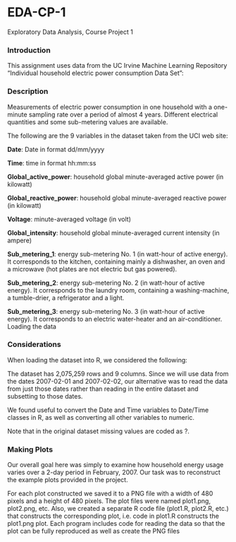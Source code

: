 # EDA-CP-1
Exploratory Data Analysis, Course Project 1

### Introduction

This assignment uses data from the UC Irvine Machine Learning Repository “Individual household electric power consumption Data Set”:

### Description

Measurements of electric power consumption in one household with a one-minute sampling rate over a period of almost 4 years. Different electrical quantities and some sub-metering values are available.

The following are the 9 variables in the dataset taken from the UCI web site:

**Date**: Date in format dd/mm/yyyy

**Time**: time in format hh:mm:ss

**Global_active_power**: household global minute-averaged active power (in kilowatt)

**Global_reactive_power**: household global minute-averaged reactive power (in kilowatt)

**Voltage**: minute-averaged voltage (in volt)

**Global_intensity**: household global minute-averaged current intensity (in ampere)

**Sub_metering_1**: energy sub-metering No. 1 (in watt-hour of active energy). It corresponds to the kitchen, containing mainly a dishwasher, an oven and a microwave (hot plates are not electric but gas powered).

**Sub_metering_2**: energy sub-metering No. 2 (in watt-hour of active energy). It corresponds to the laundry room, containing a washing-machine, a tumble-drier, a refrigerator and a light.

**Sub_metering_3**: energy sub-metering No. 3 (in watt-hour of active energy). It corresponds to an electric water-heater and an air-conditioner.
Loading the data

### Considerations

When loading the dataset into R, we considered the following:

The dataset has 2,075,259 rows and 9 columns. Since we will use data from the dates 2007-02-01 and 2007-02-02, our alternative was to read the data from just those dates rather than reading in the entire dataset and subsetting to those dates. 

We found useful to convert the Date and Time variables to Date/Time classes in R, as well as converting all other variables to numeric.

Note that in the original dataset missing values are coded as ?.

### Making Plots

Our overall goal here was simply to examine how household energy usage varies over a 2-day period in February, 2007. Our task was to reconstruct the example plots provided in the project.

For each plot  constructed we saved it to a PNG file with a width of 480 pixels and a height of 480 pixels. The plot files were named plot1.png, plot2.png, etc. Also, we created a separate R code file (plot1.R, plot2.R, etc.) that constructs the corresponding plot, i.e. code in plot1.R constructs the plot1.png plot. Each program  includes code for reading the data so that the plot can be fully reproduced as well as create the PNG files
